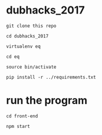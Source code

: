 # dubhacks_2017
`git clone this repo`

`cd dubhacks_2017`

`virtualenv eq`

`cd eq`

`source bin/activate`

`pip install -r ../requirements.txt`

# run the program

`cd front-end`

`npm start`
